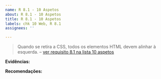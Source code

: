 ```yaml
---
name: R 8.1 - 10 Aspetos
about: R 8.1 - 10 Aspetos
title: R 8.1 - 10 Aspetos
labels: chk 10 Web, R 8.1
assignees: ''

---
```


> Quando se retira a CSS, todos os elementos HTML devem alinhar à esquerda.
> – [ver requisito 8.1 na lista 10 aspetos](https://amagovpt.github.io/kit-selo/checklists/checklist-10aspetos#n81)


**Evidências:**


**Recomendações:**
